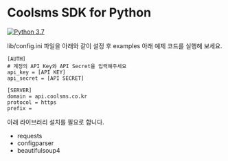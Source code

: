 # Coolsms SDK for Python

[![Python 3.7](https://img.shields.io/badge/python-3.7-blue.svg)](https://www.python.org/downloads/release/python-370/)


lib/config.ini 파일을 아래와 같이 설정 후 examples 아래 예제 코드를 실행해 보세요.
```
[AUTH]
# 계정의 API Key와 API Secret을 입력해주세요
api_key = [API KEY]
api_secret = [API SECRET]

[SERVER]
domain = api.coolsms.co.kr
protocol = https
prefix =
```

아래 라이브러리 설치를 필요로 합니다.
- requests
- configparser
- beautifulsoup4